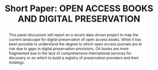 ---
abstract: This panel discussion will report on a recent data-driven project to map
  the current landscape for digital preservation of open access books. While it has
  been possible to understand the degree to which open access journals are at risk
  due to gaps in digital preservation provisions, OA books are more fragmented due
  to the lack of comprehensive international services for discovery or on which to
  build a registry of preservation providers and their holdings.
creators:
- Alicia Wise
date: null
document_url: https://az659834.vo.msecnd.net/eventsairwesteuprod/production-inconference-public/71ac4bf580e14c148e77b7fec68a5db6
grand_parent: iPRES
institutions:
- CLOCKSS
keywords:
- open access; books; digital preservation
landing_page_url: null
language: eng
layout: publication
license: CC-BY 4.0 International
notes_url: null
parent: iPRES 2022
publication_type: short paper
size: null
slides_url: null
source_name: iPRES
stream_url: null
title: "Short Paper: OPEN ACCESS BOOKS AND DIGITAL PRESERVATION\r\n"
year: 2022
---